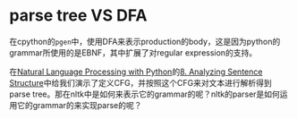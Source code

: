 # parse tree VS DFA

在cpython的`pgen`中，使用DFA来表示production的body，这是因为python的grammar所使用的是EBNF，其中扩展了对regular expression的支持。

在[Natural Language Processing with Python](http://www.nltk.org/book/)的[8. Analyzing Sentence Structure](http://www.nltk.org/book/ch08.html)中给我们演示了定义CFG，并按照这个CFG来对文本进行解析得到parse tree。那在nltk中是如何来表示它的grammar的呢？nltk的parser是如何运用它的grammar的来实现parse的呢？

